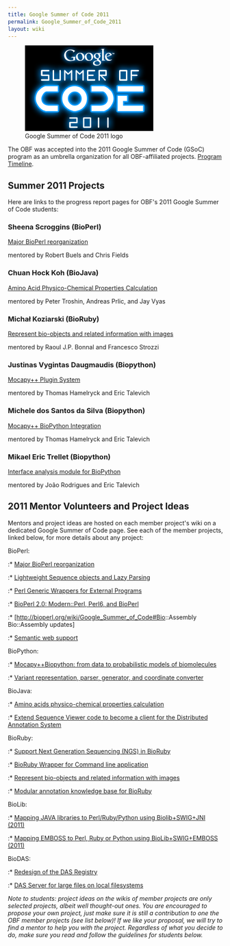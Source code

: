 ```yaml
---
title: Google Summer of Code 2011
permalink: Google_Summer_of_Code_2011
layout: wiki
---
```


<figure>
<img src="Gsoc_2011_logo.png" title="Google Summer of Code 2011 logo" />
<figcaption>Google Summer of Code 2011 logo</figcaption>
</figure>

The OBF was accepted into the 2011 Google Summer of Code (GSoC) program
as an umbrella organization for all OBF-affiliated projects. [Program
Timeline](http://socghop.appspot.com/document/show/gsoc_program/google/gsoc2011/timeline).

## Summer 2011 Projects

Here are links to the progress report pages for OBF's 2011 Google Summer
of Code students:

### Sheena Scroggins (BioPerl)

  
[Major BioPerl reorganization](http://www.techomics.com/)

mentored by Robert Buels and Chris Fields

### Chuan Hock Koh (BioJava)

  
[Amino Acid Physico-Chemical Properties
Calculation](http://biojava.org/wiki/GSoC:AAPropertiesComputation)

mentored by Peter Troshin, Andreas Prlic, and Jay Vyas

### Michał Koziarski (BioRuby)

  
[Represent bio-objects and related information with
images](http://bioruby.open-bio.org/wiki/GSoC:Bio-images)

mentored by Raoul J.P. Bonnal and Francesco Strozzi

### Justinas Vygintas Daugmaudis (Biopython)

  
[Mocapy++ Plugin System](http://biopython.org/wiki/GSOC2011_MocapyExt)

mentored by Thomas Hamelryck and Eric Talevich

### Michele dos Santos da Silva (Biopython)

  
[Mocapy++ BioPython
Integration](http://biopython.org/wiki/GSOC2011_Mocapy)

mentored by Thomas Hamelryck and Eric Talevich

### Mikael Eric Trellet (Biopython)

  
[Interface analysis module for
BioPython](http://www.biopython.org/wiki/GSoC2011_mtrellet)

mentored by João Rodrigues and Eric Talevich

## 2011 Mentor Volunteers and Project Ideas

Mentors and project ideas are hosted on each member project's wiki on a
dedicated Google Summer of Code page. See each of the member projects,
linked below, for more details about any project:

BioPerl:  

:\* [Major BioPerl
reorganization](http://bioperl.org/wiki/Google_Summer_of_Code#Major_BioPerl_reorganization)

:\* [Lightweight Sequence objects and Lazy
Parsing](http://bioperl.org/wiki/Google_Summer_of_Code#Lightweight.2FLazy_BioPerl_Classes)

:\* [Perl Generic Wrappers for External
Programs](http://bioperl.org/wiki/Google_Summer_of_Code#Perl_Run_Wrappers_for_External_Programs_in_a_Flash)

:\* [BioPerl 2.0: Modern::Perl, Perl6, and
BioPerl](http://bioperl.org/wiki/Google_Summer_of_Code#BioPerl_2.0_.28and_beyond.29)

:\* \[<http://bioperl.org/wiki/Google_Summer_of_Code#Bio>::Assembly
Bio::Assembly updates\]

:\* [Semantic web
support](http://bioperl.org/wiki/Google_Summer_of_Code#Semantic_Web_Support)

BioPython:  

:\* [Mocapy++Biopython: from data to probabilistic models of
biomolecules](http://biopython.org/wiki/Google_Summer_of_Code#Mocapy.2B.2BBiopython:_from_data_to_probabilistic_models_of_biomolecules)

:\* [Variant representation, parser, generator, and coordinate
converter](http://biopython.org/wiki/Google_Summer_of_Code#Variant_representation.2C_parser.2C_generator.2C_and_coordinate_converter)

BioJava:  

:\* [Amino acids physico-chemical properties
calculation](http://biojava.org/wiki/Google_Summer_of_Code#Amino_acids_physico-chemical_properties_calculation)

:\* [Extend Sequence Viewer code to become a client for the Distributed
Annotation
System](http://biojava.org/wiki/Google_Summer_of_Code#Extend_Sequence_Viewer_code_to_become_a_client_for_the_Distributed_Annotation_System)

BioRuby:  

:\* [Support Next Generation Sequencing (NGS) in
BioRuby](http://bioruby.open-bio.org/wiki/Google_Summer_of_Code#Support_Next_Generation_Sequencing_.28NGS.29_in_BioRuby)

:\* [BioRuby Wrapper for Command line
application](http://bioruby.open-bio.org/wiki/Google_Summer_of_Code#BioRuby_Wrapper_for_Command_line_application)

:\* [Represent bio-objects and related information with
images](http://bioruby.open-bio.org/wiki/Google_Summer_of_Code#Represent_bio-objects_and_related_information_with_images)

:\* [Modular annotation knowledge base for
BioRuby](http://bioruby.open-bio.org/wiki/Google_Summer_of_Code#Modular_annotation_knowledge_base_for_BioRuby)

BioLib:  

:\* [Mapping JAVA libraries to Perl/Ruby/Python using Biolib+SWIG+JNI
(2011)](http://biolib.open-bio.org/wiki/GSoC2011)

:\* [Mapping EMBOSS to Perl, Ruby or Python using BioLib+SWIG+EMBOSS
(2011)](http://biolib.open-bio.org/wiki/GSoC2011)

BioDAS:  

:\* [Redesign of the DAS Registry](http://www.biodas.org/wiki/GSoC2011)

:\* [DAS Server for large files on local
filesystems](http://www.biodas.org/wiki/GSoC2011)

*Note to students: project ideas on the wikis of member projects are
only selected projects, albeit well thought-out ones. You are encouraged
to propose your own project, just make sure it is still a contribution
to one the OBF member projects (see list below)! If we like your
proposal, we will try to find a mentor to help you with the project.
Regardless of what you decide to do, make sure you read and follow the
guidelines for students below.*
